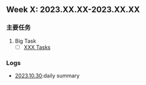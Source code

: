 ## Week X: 2023.XX.XX-2023.XX.XX

### 主要任务

1. Big Task
   - [ ] [XXX Tasks](task_link)

### Logs

- [2023.10.30](journal_link):daily summary